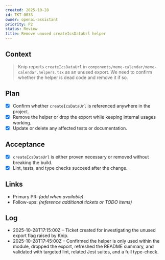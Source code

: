 ```yaml
---
created: 2025-10-28
id: TKT-0033
owner: openai-assistant
priority: P2
status: Review
title: Remove unused createIcsDataUrl helper
---
```


## Context

> Knip reports `createIcsDataUrl` in `components/meme-calendar/meme-calendar.helpers.tsx` as an unused export. We need to confirm whether the helper is dead code and remove it if so.

## Plan

- [x] Confirm whether `createIcsDataUrl` is referenced anywhere in the project.
- [x] Remove the helper or drop the export while keeping internal usages working.
- [x] Update or delete any affected tests or documentation.

## Acceptance

- [x] `createIcsDataUrl` is either proven necessary or removed without breaking the build.
- [x] Lint, tests, and type checks succeed after the change.

## Links

- Primary PR: _(add when available)_
- Follow-ups: _(reference additional tickets or TODO items)_

## Log

- 2025-10-28T17:15:00Z – Ticket created for investigating the unused export flag raised by Knip.
- 2025-10-28T17:45:00Z – Confirmed the helper is only used within the module, dropped the export, refreshed the README summary, and validated with targeted lint, related Jest suites, and a full type-check.
